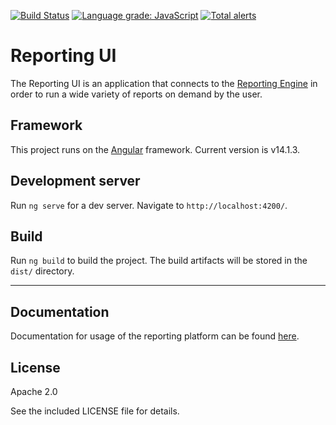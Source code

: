 [![Build Status](https://travis-ci.org/IHTSDO/reporting-ui.svg?branch=master)](https://travis-ci.org/IHTSDO/reporting-ui)
[![Language grade: JavaScript](https://img.shields.io/lgtm/grade/javascript/g/IHTSDO/reporting-ui.svg?logo=lgtm&logoWidth=18)](https://lgtm.com/projects/g/IHTSDO/reporting-ui/context:javascript)
[![Total alerts](https://img.shields.io/lgtm/alerts/g/IHTSDO/reporting-ui.svg?logo=lgtm&logoWidth=18)](https://lgtm.com/projects/g/IHTSDO/reporting-ui/alerts/)

# Reporting UI

The Reporting UI is an application that connects to the [Reporting Engine](https://github.com/IHTSDO/reporting-engine) in order to run a wide variety of reports on demand by the user.

## Framework

This project runs on the [Angular](https://github.com/angular) framework. Current version is v14.1.3.

## Development server

Run `ng serve` for a dev server. Navigate to `http://localhost:4200/`.

## Build

Run `ng build` to build the project. The build artifacts will be stored in the `dist/` directory.

---

## Documentation

Documentation for usage of the reporting platform can be found [here](https://confluence.ihtsdotools.org/display/AP6UG/Reporting+Platform).

## License

Apache 2.0

See the included LICENSE file for details.

